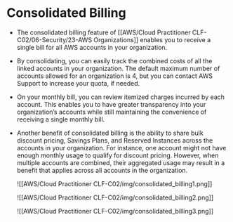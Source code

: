 # Consolidated Billing
- The consolidated billing feature of [[AWS/Cloud Practitioner CLF-C02/06-Security/23-AWS Organizations]] enables you to receive a single bill for all AWS accounts in your organization.
- By consolidating, you can easily track the combined costs of all the linked accounts in your organization. The default maximum number of accounts allowed for an organization is 4, but you can contact AWS Support to increase your quota, if needed.
- On your monthly bill, you can review itemized charges incurred by each account. This enables you to have greater transparency into your organization’s accounts while still maintaining the convenience of receiving a single monthly bill.
- Another benefit of consolidated billing is the ability to share bulk discount pricing, Savings Plans, and Reserved Instances across the accounts in your organization. For instance, one account might not have enough monthly usage to qualify for discount pricing. However, when multiple accounts are combined, their aggregated usage may result in a benefit that applies across all accounts in the organization.

	![[AWS/Cloud Practitioner CLF-C02/img/consolidated_billing1.png]]

	![[AWS/Cloud Practitioner CLF-C02/img/consolidated_billing2.png]]

	![[AWS/Cloud Practitioner CLF-C02/img/consolidated_billing3.png]]